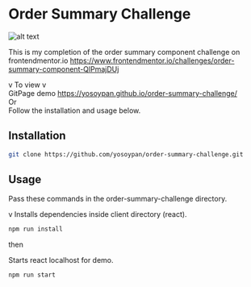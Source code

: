 # Order Summary Challenge

![alt text](https://i.imgur.com/OB98O4v.png)

This is my completion of the order summary component challenge on frontendmentor.io
https://www.frontendmentor.io/challenges/order-summary-component-QlPmajDUj

v To view v <br />
GitPage demo https://yosoypan.github.io/order-summary-challenge/ <br />
Or <br />
Follow the installation and usage below.

## Installation

```bash
git clone https://github.com/yosoypan/order-summary-challenge.git
```

## Usage

Pass these commands in the order-summary-challenge directory.

v Installs dependencies inside client directory (react).
```bash
npm run install
```

then 

Starts react localhost for demo.
```bash
npm run start
```

